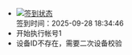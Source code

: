 - [![签到状态](https://github.com/womade/Cloud189-Actions/actions/workflows/main.yml/badge.svg?branch=main)](https://github.com/womade/Cloud189-Actions/actions/workflows/main.yml) <br> 签到时间：2025-09-28 18:34:46
- 开始执行帐号1
- 设备ID不存在，需要二次设备校验
